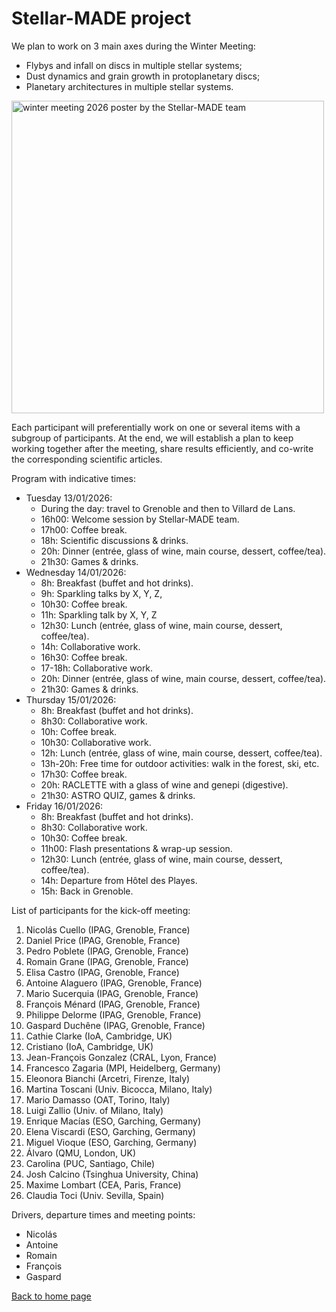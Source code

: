 # Stellar-MADE project

We plan to work on 3 main axes during the Winter Meeting:
- Flybys and infall on discs in multiple stellar systems;  
- Dust dynamics and grain growth in protoplanetary discs;  
- Planetary architectures in multiple stellar systems.  

<img src="https://nicolascuello.github.io/Stellar-MADE/images/Affiche_A3_Stellar-MADE_winter_meeting_2025.png" alt="winter meeting 2026 poster by the Stellar-MADE team" width="500"/>

Each participant will preferentially work on one or several items with a subgroup of participants. At the end, we will establish a plan to keep working together after the meeting, share results efficiently, and co-write the corresponding scientific articles.

Program with indicative times:  
- Tuesday 13/01/2026:  
    - During the day: travel to Grenoble and then to Villard de Lans.
    - 16h00: Welcome session by Stellar-MADE team.
    - 17h00: Coffee break.
    - 18h: Scientific discussions & drinks.
    - 20h: Dinner (entrée, glass of wine, main course, dessert, coffee/tea).
    - 21h30: Games & drinks.  
- Wednesday 14/01/2026:  
    - 8h: Breakfast (buffet and hot drinks).
    - 9h: Sparkling talks by X, Y, Z,
    - 10h30: Coffee break.
    - 11h: Sparkling talk by X, Y, Z
    - 12h30: Lunch (entrée, glass of wine, main course, dessert, coffee/tea).
    - 14h: Collaborative work.
    - 16h30: Coffee break.
    - 17-18h: Collaborative work.
    - 20h: Dinner (entrée, glass of wine, main course, dessert, coffee/tea).
    - 21h30: Games & drinks.  
- Thursday 15/01/2026:
    - 8h: Breakfast (buffet and hot drinks).
    - 8h30: Collaborative work.
    - 10h: Coffee break.
    - 10h30: Collaborative work.
    - 12h: Lunch (entrée, glass of wine, main course, dessert, coffee/tea).
    - 13h-20h: Free time for outdoor activities: walk in the forest, ski, etc.
    - 17h30: Coffee break.
    - 20h: RACLETTE with a glass of wine and genepi (digestive).
    - 21h30: ASTRO QUIZ, games & drinks.
- Friday 16/01/2026:
    - 8h: Breakfast (buffet and hot drinks).
    - 8h30: Collaborative work.
    - 10h30: Coffee break.
    - 11h00: Flash presentations & wrap-up session.
    - 12h30: Lunch (entrée, glass of wine, main course, dessert, coffee/tea).
    - 14h: Departure from Hôtel des Playes.
    - 15h: Back in Grenoble.  


List of participants for the kick-off meeting:
1. Nicolás Cuello (IPAG, Grenoble, France)
2. Daniel Price (IPAG, Grenoble, France)  
3. Pedro Poblete (IPAG, Grenoble, France)
4. Romain Grane (IPAG, Grenoble, France)
5. Elisa Castro (IPAG, Grenoble, France)
6. Antoine Alaguero (IPAG, Grenoble, France)
7. Mario Sucerquia (IPAG, Grenoble, France)
8. François Ménard (IPAG, Grenoble, France)
9. Philippe Delorme (IPAG, Grenoble, France)
10. Gaspard Duchêne (IPAG, Grenoble, France)
11. Cathie Clarke (IoA, Cambridge, UK)
12. Cristiano (IoA, Cambridge, UK)
13. Jean-François Gonzalez (CRAL, Lyon, France)
14. Francesco Zagaria (MPI, Heidelberg, Germany)
15. Eleonora Bianchi (Arcetri, Firenze, Italy)
16. Martina Toscani (Univ. Bicocca, Milano, Italy)
17. Mario Damasso (OAT, Torino, Italy)
18. Luigi Zallio (Univ. of Milano, Italy)
19. Enrique Macías (ESO, Garching, Germany)
20. Elena Viscardi (ESO, Garching, Germany)
21. Miguel Vioque (ESO, Garching, Germany)
22. Álvaro (QMU, London, UK)
23. Carolina (PUC, Santiago, Chile)
24. Josh Calcino (Tsinghua University, China)
25. Maxime Lombart (CEA, Paris, France)
26. Claudia Toci (Univ. Sevilla, Spain)

Drivers, departure times and meeting points:  
- Nicolás
- Antoine
- Romain
- François
- Gaspard

[Back to home page](https://nicolascuello.github.io/Stellar-MADE/)
